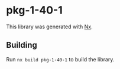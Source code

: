 # pkg-1-40-1

This library was generated with [Nx](https://nx.dev).

## Building

Run `nx build pkg-1-40-1` to build the library.
